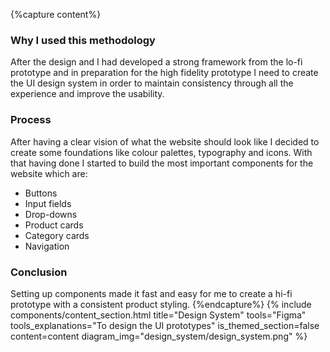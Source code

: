 {%capture content%}
### Why I used this methodology

After the design and I had developed a strong framework from the lo-fi prototype and in preparation for the high fidelity prototype I need to create the UI design system in order to maintain consistency through all the experience and improve the usability.
### Process
After having a clear vision of what the website should look like I decided to create some foundations like colour palettes, typography and icons. With that having done I started to build the most important components for the website which are:

* Buttons
* Input fields
* Drop-downs
* Product cards
* Category cards
* Navigation
### Conclusion
Setting up components made it fast and easy for me to create a hi-fi prototype with a consistent product styling.
{%endcapture%}
{%
include components/content_section.html
title="Design System"
tools="Figma"
tools_explanations="To design the UI prototypes"
is_themed_section=false
content=content
diagram_img="design_system/design_system.png"
%}
